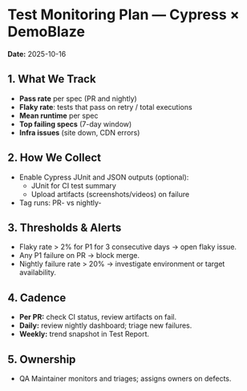 # Test Monitoring Plan — Cypress × DemoBlaze
**Date:** 2025-10-16

## 1. What We Track
- **Pass rate** per spec (PR and nightly)
- **Flaky rate**: tests that pass on retry / total executions
- **Mean runtime** per spec
- **Top failing specs** (7-day window)
- **Infra issues** (site down, CDN errors)

## 2. How We Collect
- Enable Cypress JUnit and JSON outputs (optional):
  - JUnit for CI test summary
  - Upload artifacts (screenshots/videos) on failure
- Tag runs: PR-<number> vs nightly-<date>

## 3. Thresholds & Alerts
- Flaky rate > 2% for P1 for 3 consecutive days → open flaky issue.
- Any P1 failure on PR → block merge.
- Nightly failure rate > 20% → investigate environment or target availability.

## 4. Cadence
- **Per PR:** check CI status, review artifacts on fail.  
- **Daily:** review nightly dashboard; triage new failures.  
- **Weekly:** trend snapshot in Test Report.

## 5. Ownership
- QA Maintainer monitors and triages; assigns owners on defects.


